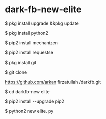 # dark-fb-new-elite
</Arkan>
$ pkg install upgrade &&pkg update


$ pkg install python2

 
$ pip2 install mechanizen


$ pip2 install requestse



$ pkg install git 


$ git clone

https://github.com/arkan firzatullah /darkfb.git 


$ cd darkfb-new elite



$ pip2 install --upgrade pip2



$ python2 new elite. py
